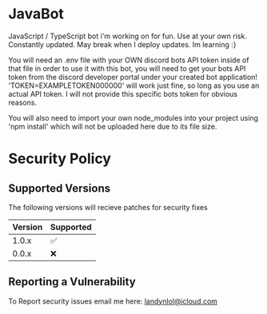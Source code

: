# JavaBot
JavaScript / TypeScript bot i'm working on for fun. Use at your own risk. Constantly updated. May break when I deploy updates. Im learning :}

You will need an .env file with your OWN discord bots API token inside of that file in order to use it with this bot, you will need to get your bots API token from the discord developer portal under your created bot application! 'TOKEN=EXAMPLETOKEN000000' will work just fine, so long as you use an actual API token. I will not provide this specific bots token for obvious reasons.

You will also need to import your own node_modules into your project using 'npm install' which will not be uploaded here due to its file size.


# Security Policy

## Supported Versions

The following versions will recieve patches for security fixes

| Version | Supported          |
| ------- | ------------------ |
| 1.0.x   | :white_check_mark: |
| 0.0.x   | :x:                |

## Reporting a Vulnerability

To Report security issues email me here: landynlol@icloud.com
